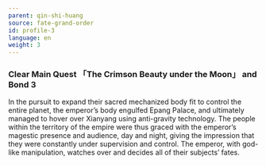 ```yaml
---
parent: qin-shi-huang
source: fate-grand-order
id: profile-3
language: en
weight: 3
---
```


### Clear Main Quest 「The Crimson Beauty under the Moon」 and Bond 3

In the pursuit to expand their sacred mechanized body fit to control the entire planet, the emperor’s body engulfed Epang Palace, and ultimately managed to hover over Xianyang using anti-gravity technology.
The people within the territory of the empire were thus graced with the emperor’s magestic presence and audience, day and night, giving the impression that they were constantly under supervision and control. The emperor, with god-like manipulation, watches over and decides all of their subjects’ fates.
